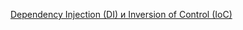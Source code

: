 

[Dependency Injection (DI) и Inversion of Control (IoC)](https://www.ait-tr.de/post/dependency-injection-di-%D0%B8-inversion-of-control-ioc)
